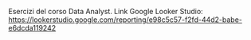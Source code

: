 Esercizi del corso Data Analyst.
Link Google Looker Studio: https://lookerstudio.google.com/reporting/e98c5c57-f2fd-44d2-babe-e6dcda119242
